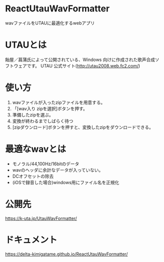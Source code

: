 # ReactUtauWavFormatter
wavファイルをUTAUに最適化するwebアプリ

# UTAUとは
飴屋／菖蒲氏によって公開されている、Windows 向けに作成された歌声合成ソフトウェアです。
UTAU 公式サイト(http://utau2008.web.fc2.com/)

# 使い方
1. wavファイルが入ったzipファイルを用意する。
1. 「[wav入り zipを選択]ボタンを押す。
1. 準備したzipを選ぶ。
1. 変換が終わるまでしばらく待つ
1. [zipダウンロード]ボタンを押すと、変換したzipをダウンロードできる。

# 最適なwavとは
* モノラル/44,100Hz/16bitのデータ
* wavのヘッダに余計なデータが入っていない。
* DCオフセットの除去
* (iOSで録音した場合)windows用にファイル名を正規化

# 公開先
https://k-uta.jp/UtauWavFormatter/

# ドキュメント
https://delta-kimigatame.github.io/ReactUtauWavFormatter/